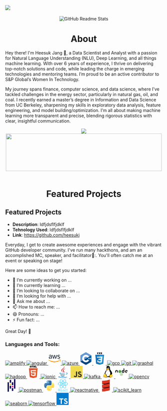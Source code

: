 
<img src="https://camo.githubusercontent.com/8a1ff1540e31e071d6a673cac28fe9f7f2907db6ca5374c910ce2b9cbfc5495f/68747470733a2f2f6b6f6d617265762e636f6d2f67687076632f3f757365726e616d653d617273687361687a6164?raw=true" >

<p align="center">
<!--  <img width="100px" src="https://res.cloudinary.com/anuraghazra/image/upload/v1594908242/logo_ccswme.svg" align="center" alt="GitHub Readme Stats" /> -->
<!--  <img width="100px" src="https://img.icons8.com/?size=100&id=ECMoRI9OnXkc&format=png&color=000000?raw=true" align="center" alt="GitHub Readme Stats" /> -->
 <img width="100px" src="https://github.com/user-attachments/assets/d7fef0b2-f2f9-4bd5-a050-fb39990f35f7?raw=true" align="center" alt="GitHub Readme Stats" />
<!--  <img width="50px" src="https://media.tenor.com/ujEy3X11-m8AAAAi/modular-festival-modular.gif?raw=true" align="center" alt="GitHub Readme Stats" /> -->
<!--  <img width="100px" src="https://media.tenor.com/IJfX2DlG2AEAAAAi/curiouspiyuesh-piyueshmodi.gif?raw=true" align="center" alt="GitHub Readme Stats" /> -->
</p>

<h1 align="center">About</h1>
<p align="left">Hey there! I'm Heesuk Jang 👋, a Data Scientist and Analyst with a passion for Natural Language Understanding (NLU), Deep Learning, and all things machine learning. With over 6 years of experience, I thrive on delivering top-notch solutions and code, while leading the charge in emerging technologies and mentoring teams. I’m proud to be an active contributor to S&P Global’s Women In Technology.

My journey spans finance, computer science, and data science, where I’ve tackled challenges in the energy sector, particularly in natural gas, oil, and coal. I recently earned a master’s degree in Information and Data Science from UC Berkeley, sharpening my skills in exploratory data analysis, feature engineering, and model building/optimization. I’m all about making machine learning more transparent and precise, blending rigorous statistics with clear, insightful communication.
</p>

<div align="center">
<!--     <img src="https://media1.tenor.com/m/Z_Ah8rkdZ4YAAAAC/walking-code.gif?raw=true" width="100" height="200"> -->
    <img src="https://media.tenor.com/IF2JdxzmyN4AAAAi/coding-girl.gif?raw=true" align="center">
</div>
<div align="center">
    <img src="https://github.com/arshsahzad/arshsahzad/blob/master/assets/gifs/snake.svg?raw=true" width="500" height="120" align="center" >
</div>
<br/>
<h1 align="center">Featured Projects</h1>
<!--     ### Demo -->
<!-- *   Donut Vertical Chart layout
[![Top Langs](https://github-readme-stats.vercel.app/api/top-langs/?username=anuraghazra\&layout=donut-vertical)](https://github.com/anuraghazra/github-readme-stats) -->

<h2 align="left">Featured Projects</h2>
<ul>
 <li><strong>Description</strong>: ldfjdsflfjdklf</li>
 <li><strong>Tehnology Used</strong>: ldfjdsflfjdklf</li>
 <li><strong>Link</strong>: <a href="https://github.com/heesukj" target="_blank">https://github.com/heesukj</a></li>
 
 
</ul>

Everyday, I get to create awesome experiences and engage with the vibrant GitHub developer community. I've run many hackthons, and am an accomplished MC, speaker, and facilitator🎤:. You'll often catch me at an event or speaking on stage!

Here are some ideas to get you started:

- 🔭 I’m currently working on ...
- 🌱 I’m currently learning ...
- 👯 I’m looking to collaborate on ...
- 🤔 I’m looking for help with ...
- 💬 Ask me about ...
- 📫 How to reach me: ...
- 😄 Pronouns: ...
- ⚡ Fun fact: ...

Great Day! 🚀

<h3 align="left">Languages and Tools:</h3>
<p align="left"> <a href="https://aws.amazon.com/amplify/" target="_blank" rel="noreferrer"> <img src="https://docs.amplify.aws/assets/logo-dark.svg" alt="amplify" width="40" height="40"/> </a> <a href="https://angular.io" target="_blank" rel="noreferrer"> <img src="https://angular.io/assets/images/logos/angular/angular.svg" alt="angular" width="40" height="40"/> </a> <a href="https://aws.amazon.com" target="_blank" rel="noreferrer"> <img src="https://raw.githubusercontent.com/devicons/devicon/master/icons/amazonwebservices/amazonwebservices-original-wordmark.svg" alt="aws" width="40" height="40"/> </a> <a href="https://azure.microsoft.com/en-in/" target="_blank" rel="noreferrer"> <img src="https://www.vectorlogo.zone/logos/microsoft_azure/microsoft_azure-icon.svg" alt="azure" width="40" height="40"/> </a> <a href="https://www.w3schools.com/cpp/" target="_blank" rel="noreferrer"> <img src="https://raw.githubusercontent.com/devicons/devicon/master/icons/cplusplus/cplusplus-original.svg" alt="cplusplus" width="40" height="40"/> </a> <a href="https://www.w3schools.com/css/" target="_blank" rel="noreferrer"> <img src="https://raw.githubusercontent.com/devicons/devicon/master/icons/css3/css3-original-wordmark.svg" alt="css3" width="40" height="40"/> </a> <a href="https://cloud.google.com" target="_blank" rel="noreferrer"> <img src="https://www.vectorlogo.zone/logos/google_cloud/google_cloud-icon.svg" alt="gcp" width="40" height="40"/> </a> <a href="https://git-scm.com/" target="_blank" rel="noreferrer"> <img src="https://www.vectorlogo.zone/logos/git-scm/git-scm-icon.svg" alt="git" width="40" height="40"/> </a> <a href="https://graphql.org" target="_blank" rel="noreferrer"> <img src="https://www.vectorlogo.zone/logos/graphql/graphql-icon.svg" alt="graphql" width="40" height="40"/> </a> <a href="https://hadoop.apache.org/" target="_blank" rel="noreferrer"> <img src="https://www.vectorlogo.zone/logos/apache_hadoop/apache_hadoop-icon.svg" alt="hadoop" width="40" height="40"/> </a> <a href="https://www.w3.org/html/" target="_blank" rel="noreferrer"> <img src="https://raw.githubusercontent.com/devicons/devicon/master/icons/html5/html5-original-wordmark.svg" alt="html5" width="40" height="40"/> </a> <a href="https://ionicframework.com" target="_blank" rel="noreferrer"> <img src="https://upload.wikimedia.org/wikipedia/commons/d/d1/Ionic_Logo.svg" alt="ionic" width="40" height="40"/> </a> <a href="https://www.java.com" target="_blank" rel="noreferrer"> <img src="https://raw.githubusercontent.com/devicons/devicon/master/icons/java/java-original.svg" alt="java" width="40" height="40"/> </a> <a href="https://developer.mozilla.org/en-US/docs/Web/JavaScript" target="_blank" rel="noreferrer"> <img src="https://raw.githubusercontent.com/devicons/devicon/master/icons/javascript/javascript-original.svg" alt="javascript" width="40" height="40"/> </a> <a href="https://kafka.apache.org/" target="_blank" rel="noreferrer"> <img src="https://www.vectorlogo.zone/logos/apache_kafka/apache_kafka-icon.svg" alt="kafka" width="40" height="40"/> </a> <a href="https://www.linux.org/" target="_blank" rel="noreferrer"> <img src="https://raw.githubusercontent.com/devicons/devicon/master/icons/linux/linux-original.svg" alt="linux" width="40" height="40"/> </a> <a href="https://nodejs.org" target="_blank" rel="noreferrer"> <img src="https://raw.githubusercontent.com/devicons/devicon/master/icons/nodejs/nodejs-original-wordmark.svg" alt="nodejs" width="40" height="40"/> </a> <a href="https://opencv.org/" target="_blank" rel="noreferrer"> <img src="https://www.vectorlogo.zone/logos/opencv/opencv-icon.svg" alt="opencv" width="40" height="40"/> </a> <a href="https://pandas.pydata.org/" target="_blank" rel="noreferrer"> <img src="https://raw.githubusercontent.com/devicons/devicon/2ae2a900d2f041da66e950e4d48052658d850630/icons/pandas/pandas-original.svg" alt="pandas" width="40" height="40"/> </a> <a href="https://postman.com" target="_blank" rel="noreferrer"> <img src="https://www.vectorlogo.zone/logos/getpostman/getpostman-icon.svg" alt="postman" width="40" height="40"/> </a> <a href="https://www.python.org" target="_blank" rel="noreferrer"> <img src="https://raw.githubusercontent.com/devicons/devicon/master/icons/python/python-original.svg" alt="python" width="40" height="40"/> </a> <a href="https://reactjs.org/" target="_blank" rel="noreferrer"> <img src="https://raw.githubusercontent.com/devicons/devicon/master/icons/react/react-original-wordmark.svg" alt="react" width="40" height="40"/> </a> <a href="https://reactnative.dev/" target="_blank" rel="noreferrer"> <img src="https://reactnative.dev/img/header_logo.svg" alt="reactnative" width="40" height="40"/> </a> <a href="https://www.scala-lang.org" target="_blank" rel="noreferrer"> <img src="https://raw.githubusercontent.com/devicons/devicon/master/icons/scala/scala-original.svg" alt="scala" width="40" height="40"/> </a> <a href="https://scikit-learn.org/" target="_blank" rel="noreferrer"> <img src="https://upload.wikimedia.org/wikipedia/commons/0/05/Scikit_learn_logo_small.svg" alt="scikit_learn" width="40" height="40"/> </a> <a href="https://seaborn.pydata.org/" target="_blank" rel="noreferrer"> <img src="https://seaborn.pydata.org/_images/logo-mark-lightbg.svg" alt="seaborn" width="40" height="40"/> </a> <a href="https://www.tensorflow.org" target="_blank" rel="noreferrer"> <img src="https://www.vectorlogo.zone/logos/tensorflow/tensorflow-icon.svg" alt="tensorflow" width="40" height="40"/> </a> <a href="https://www.typescriptlang.org/" target="_blank" rel="noreferrer"> <img src="https://raw.githubusercontent.com/devicons/devicon/master/icons/typescript/typescript-original.svg" alt="typescript" width="40" height="40"/> </a> </p>



